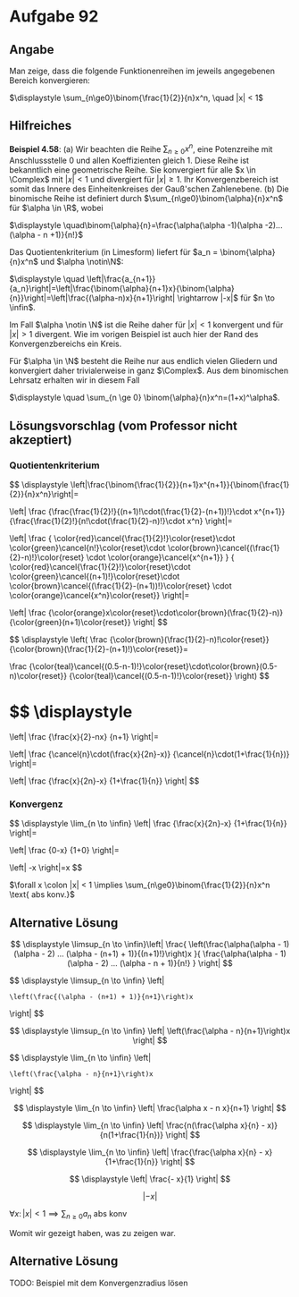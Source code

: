 # Aufgabe 92
## Angabe

Man zeige, dass die folgende Funktionenreihen im jeweils angegebenen Bereich konvergieren:

$\displaystyle \sum_{n\ge0}\binom{\frac{1}{2}}{n}x^n, \quad |x| < 1$

## Hilfreiches

**Beispiel 4.58**:
(a) Wir beachten die Reihe $\sum_{n \ge 0} x^n$, eine Potenzreihe mit Anschlussstelle 0 und allen Koeffizienten gleich 1. Diese Reihe ist bekanntlich eine geometrische Reihe. Sie konvergiert für alle $x \in \Complex$ mit $|x|<1$ und divergiert für $|x|\ge1$. Ihr Konvergenzbereich ist somit das Innere des Einheitenkreises der Gauß'schen Zahlenebene.
(b) Die binomische Reihe ist definiert durch $\sum_{n\ge0}\binom{\alpha}{n}x^n$ für $\alpha \in \R$, wobei

$\displaystyle \quad\binom{\alpha}{n}=\frac{\alpha(\alpha -1)(\alpha -2)...(\alpha - n +1)}{n!}$

Das Quotientenkriterium (in Limesform) liefert für $a_n = \binom{\alpha}{n}x^n$ und $\alpha \notin\N$:

$\displaystyle \quad \left|\frac{a_{n+1}}{a_n}\right|=\left|\frac{\binom{\alpha}{n+1}x}{\binom{\alpha}{n}}\right|=\left|\frac{(\alpha-n)x}{n+1}\right| \rightarrow |-x|$ für $n \to \infin$.

Im Fall $\alpha \notin \N$ ist die Reihe daher für $|x|<1$ konvergent und für $|x|>1$ divergent. Wie im vorigen Beispiel ist auch hier der Rand des Konvergenzbereichs ein Kreis.

Für $\alpha \in \N$ besteht die Reihe nur aus endlich vielen Gliedern und konvergiert daher trivialerweise in ganz $\Complex$. Aus dem binomischen Lehrsatz erhalten wir in diesem Fall

$\displaystyle \quad \sum_{n \ge 0} \binom{\alpha}{n}x^n=(1+x)^\alpha$.

## Lösungsvorschlag (vom Professor nicht akzeptiert)

### Quotientenkriterium

$$
\displaystyle 
\left|\frac{\binom{\frac{1}{2}}{n+1}x^{n+1}}{\binom{\frac{1}{2}}{n}x^n}\right|=

\left|
\frac
{\frac{\frac{1}{2}!}{(n+1)!\cdot(\frac{1}{2}-(n+1))!}\cdot x^{n+1}}
{\frac{\frac{1}{2}!}{n!\cdot(\frac{1}{2}-n)!}\cdot x^n}
\right|=

\left|
\frac
{
\color{red}\cancel{\frac{1}{2}!}\color{reset}\cdot 
\color{green}\cancel{n!}\color{reset}\cdot 
\color{brown}\cancel{(\frac{1}{2}-n)!}\color{reset} \cdot 
\color{orange}\cancel{x^{n+1}}
}
{
\color{red}\cancel{\frac{1}{2}!}\color{reset}\cdot
\color{green}\cancel{(n+1)!}\color{reset}\cdot
\color{brown}\cancel{(\frac{1}{2}-(n+1))!}\color{reset} \cdot \color{orange}\cancel{x^n}\color{reset}}
\right|=

\left|
\frac
{\color{orange}x\color{reset}\cdot\color{brown}(\frac{1}{2}-n)}
{\color{green}(n+1)\color{reset}}
\right|
$$

$$
\displaystyle
\left(
\frac
{\color{brown}(\frac{1}{2}-n)!\color{reset}}
{\color{brown}(\frac{1}{2}-(n+1)!)\color{reset}}=

\frac
{\color{teal}\cancel{(0.5-n-1)!}\color{reset}\cdot\color{brown}(0.5-n)\color{reset}}
{\color{teal}\cancel{(0.5-n-1)!}\color{reset}}
\right)
$$

$$
\displaystyle
=
\left|
\frac
{\frac{x}{2}-nx}
{n+1}
\right|=

\left|
\frac
{\cancel{n}\cdot(\frac{x}{2n}-x)}
{\cancel{n}\cdot(1+\frac{1}{n})}
\right|=

\left|
\frac
{\frac{x}{2n}-x}
{1+\frac{1}{n}}
\right|
$$

### Konvergenz

$$
\displaystyle
\lim_{n \to \infin} \left|
\frac
{\frac{x}{2n}-x}
{1+\frac{1}{n}}
\right|=

\left|
\frac
{0-x}
{1+0}
\right|=

\left|
-x
\right|=x
$$

$\forall x \colon |x| < 1 \implies \sum_{n\ge0}\binom{\frac{1}{2}}{n}x^n \text{ abs konv.}$

## Alternative Lösung

$$
\displaystyle 
\limsup_{n \to \infin}\left| 
\frac{ 
    \left(\frac{\alpha(\alpha - 1)(\alpha - 2) ... (\alpha - (n+1) + 1)}{(n+1)!}\right)x 
    }{
    \frac{\alpha(\alpha - 1)(\alpha - 2) ... (\alpha - n + 1)}{n!}
    } 
\right|
$$

$$
\displaystyle 
\limsup_{n \to \infin} \left| 

    \left(\frac{(\alpha - (n+1) + 1)}{n+1}\right)x  
\right|
$$

$$
\displaystyle 
\limsup_{n \to \infin} \left| 
    \left(\frac{\alpha - n}{n+1}\right)x  
\right|
$$

$$
\displaystyle 
\lim_{n \to \infin} \left| 

    \left(\frac{\alpha - n}{n+1}\right)x  
\right|
$$

$$
\displaystyle 
\lim_{n \to \infin} \left| 
    \frac{\alpha x - n x}{n+1} 
\right|
$$

$$
\displaystyle 
\lim_{n \to \infin} \left| 
    \frac{n(\frac{\alpha x}{n} - x)}{n(1+\frac{1}{n})} 
\right|
$$

$$
\displaystyle 
\lim_{n \to \infin} \left| 
    \frac{\frac{\alpha x}{n} - x}{1+\frac{1}{n}} 
\right|
$$

$$
\displaystyle 
\left| 
    \frac{- x}{1} 
\right|
$$

$$
\displaystyle 
\left| - x \right|
$$

$\forall x \colon |x| < 1 \implies \sum_{n \ge 0} a_n \text{ abs konv}$ 

Womit wir gezeigt haben, was zu zeigen war.

## Alternative Lösung

TODO: Beispiel mit dem Konvergenzradius lösen
